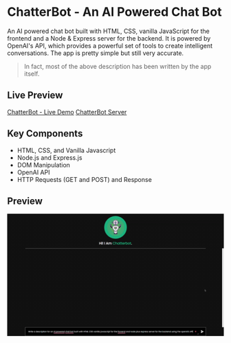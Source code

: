 # ChatterBot - An AI Powered Chat Bot

An AI powered chat bot built with HTML, CSS, vanilla JavaScript for the frontend and a Node & Express server for the backend. It is powered by OpenAI's API, which provides a powerful set of tools to create intelligent conversations. The app is pretty simple but still very accurate.

> In fact, most of the above description has been written by the app itself.

## Live Preview

[ChatterBot - Live Demo](https://chatterbot-dk.netlify.app/)
[ChatterBot Server](https://chatterbot-dk.onrender.com)

## Key Components

- HTML, CSS, and Vanilla Javascript
- Node.js and Express.js
- DOM Manipulation
- OpenAI API
- HTTP Requests (GET and POST) and Response

## Preview

![ChatterBot](./demo.gif)
